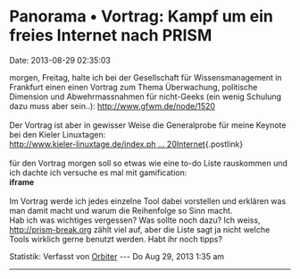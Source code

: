 Panorama • Vortrag: Kampf um ein freies Internet nach PRISM
===========================================================

Date: 2013-08-29 02:35:03

morgen, Freitag, halte ich bei der Gesellschaft für Wissensmanagement in
Frankfurt einen einen Vortrag zum Thema Überwachung, politische
Dimension und Abwehrmassnahmen für nicht-Geeks (ein wenig Schulung dazu
muss aber sein..): <http://www.gfwm.de/node/1520>\
\
Der Vortrag ist aber in gewisser Weise die Generalprobe für meine
Keynote bei den Kieler Linuxtagen:\
[http://www.kieler-linuxtage.de/index.ph \...
20Internet](http://www.kieler-linuxtage.de/index.php?seite=programm.html#121Unabh%C3%A4ngigkeit,%20Selbstbestimmung%20und%20Privatheit%20in%20einem%20%C3%BCberwachten%20Internet){.postlink}\
\
für den Vortrag morgen soll so etwas wie eine to-do Liste rauskommen und
ich dachte ich versuche es mal mit gamification:\
**iframe**\
\
Im Vortrag werde ich jedes einzelne Tool dabei vorstellen und erklären
was man damit macht und warum die Reihenfolge so Sinn macht.\
Hab ich was wichtiges vergessen? Was sollte noch dazu? Ich weiss,
<http://prism-break.org> zählt viel auf, aber die Liste sagt ja nicht
welche Tools wirklich gerne benutzt werden. Habt ihr noch tipps?

Statistik: Verfasst von
[Orbiter](http://forum.yacy-websuche.de/memberlist.php?mode=viewprofile&u=2)
--- Do Aug 29, 2013 1:35 am

------------------------------------------------------------------------
